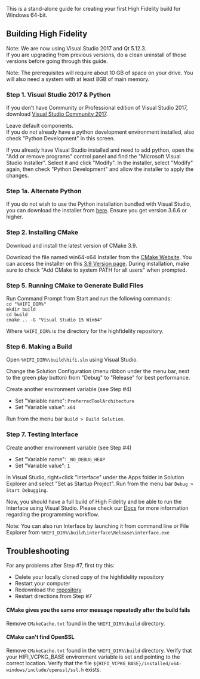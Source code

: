 This is a stand-alone guide for creating your first High Fidelity build for Windows 64-bit.  
## Building High Fidelity
Note: We are now using Visual Studio 2017 and Qt 5.12.3.  
If you are upgrading from previous versions, do a clean uninstall of those versions before going through this guide.  

Note: The prerequisites will require about 10 GB of space on your drive. You will also need a system with at least 8GB of main memory.

### Step 1. Visual Studio 2017 & Python

If you don’t have Community or Professional edition of Visual Studio 2017, download [Visual Studio Community 2017](https://www.visualstudio.com/downloads/).

Leave default components.  
If you do not already have a python development environment installed, also check  "Python Development" in this screen.

If you already have Visual Studio installed and need to add python, open the "Add or remove programs" control panel and find the "Microsoft Visual Studio Installer".  Select it and click "Modify".  In the installer, select "Modify" again, then check "Python Development" and allow the installer to apply the changes.

### Step 1a.  Alternate Python

If you do not wish to use the Python installation bundled with Visual Studio, you can download the installer from [here](https://www.python.org/downloads/).  Ensure you get version 3.6.6 or higher.

### Step 2. Installing CMake

Download and install the latest version of CMake 3.9.

Download the file named win64-x64 Installer from the [CMake Website](https://cmake.org/download/). You can access the installer on this [3.9 Version page](https://cmake.org/files/v3.9/). During installation, make sure to check "Add CMake to system PATH for all users" when prompted.
### Step 5. Running CMake to Generate Build Files

Run Command Prompt from Start and run the following commands:  
`cd "%HIFI_DIR%"`  
`mkdir build`  
`cd build`  
`cmake .. -G "Visual Studio 15 Win64"`  

Where `%HIFI_DIR%` is the directory for the highfidelity repository.

### Step 6. Making a Build

Open `%HIFI_DIR%\build\hifi.sln` using Visual Studio.

Change the Solution Configuration (menu ribbon under the menu bar, next to the green play button) from "Debug" to "Release" for best performance.

Create another environment variable (see Step #4)
* Set "Variable name": `PreferredToolArchitecture`
* Set "Variable value": `x64`

Run from the menu bar `Build > Build Solution`.

### Step 7. Testing Interface

Create another environment variable (see Step #4)
* Set "Variable name": `_NO_DEBUG_HEAP`
* Set "Variable value": `1`

In Visual Studio, right+click "interface" under the Apps folder in Solution Explorer and select "Set as Startup Project". Run from the menu bar `Debug > Start Debugging`.

Now, you should have a full build of High Fidelity and be able to run the Interface using Visual Studio. Please check our [Docs](https://wiki.highfidelity.com/wiki/Main_Page) for more information regarding the programming workflow.

Note: You can also run Interface by launching it from command line or File Explorer from `%HIFI_DIR%\build\interface\Release\interface.exe`

## Troubleshooting

For any problems after Step #7, first try this:  
* Delete your locally cloned copy of the highfidelity repository  
* Restart your computer  
* Redownload the [repository](https://github.com/highfidelity/hifi)  
* Restart directions from Step #7  

#### CMake gives you the same error message repeatedly after the build fails

Remove `CMakeCache.txt` found in the `%HIFI_DIR%\build` directory.

#### CMake can't find OpenSSL

Remove `CMakeCache.txt` found in the `%HIFI_DIR%\build` directory.  Verify that your HIFI_VCPKG_BASE environment variable is set and pointing to the correct location.  Verify that the file `${HIFI_VCPKG_BASE}/installed/x64-windows/include/openssl/ssl.h` exists.
